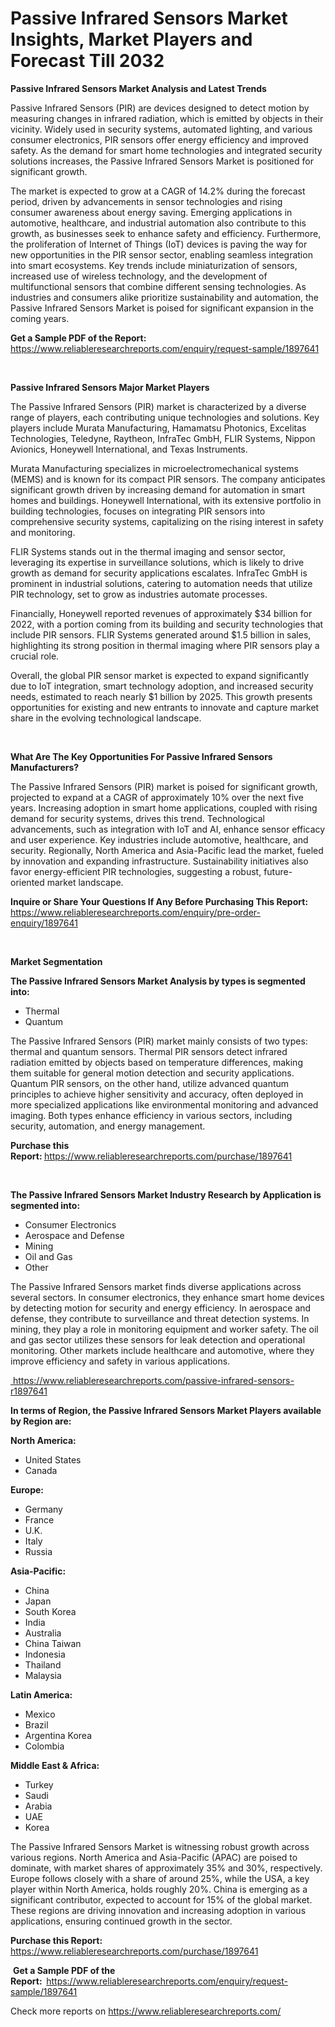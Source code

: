 <p><h1>Passive Infrared Sensors Market Insights, Market Players and Forecast Till 2032</h1></p><p><strong>Passive Infrared Sensors Market Analysis and Latest Trends</strong></p>
<p><p>Passive Infrared Sensors (PIR) are devices designed to detect motion by measuring changes in infrared radiation, which is emitted by objects in their vicinity. Widely used in security systems, automated lighting, and various consumer electronics, PIR sensors offer energy efficiency and improved safety. As the demand for smart home technologies and integrated security solutions increases, the Passive Infrared Sensors Market is positioned for significant growth.</p><p>The market is expected to grow at a CAGR of 14.2% during the forecast period, driven by advancements in sensor technologies and rising consumer awareness about energy saving. Emerging applications in automotive, healthcare, and industrial automation also contribute to this growth, as businesses seek to enhance safety and efficiency. Furthermore, the proliferation of Internet of Things (IoT) devices is paving the way for new opportunities in the PIR sensor sector, enabling seamless integration into smart ecosystems. Key trends include miniaturization of sensors, increased use of wireless technology, and the development of multifunctional sensors that combine different sensing technologies. As industries and consumers alike prioritize sustainability and automation, the Passive Infrared Sensors Market is poised for significant expansion in the coming years.</p></p>
<p><strong>Get a Sample PDF of the Report:&nbsp;</strong> <a href="https://www.reliableresearchreports.com/enquiry/request-sample/1897641?utm_campaign=2278&utm_medium=2&utm_source=Github&utm_content=ia&utm_term=06042025&utm_id=passive-infrared-sensors">https://www.reliableresearchreports.com/enquiry/request-sample/1897641</a></p>
<p>&nbsp;</p>
<p><strong>Passive Infrared Sensors Major Market Players</strong></p>
<p><p>The Passive Infrared Sensors (PIR) market is characterized by a diverse range of players, each contributing unique technologies and solutions. Key players include Murata Manufacturing, Hamamatsu Photonics, Excelitas Technologies, Teledyne, Raytheon, InfraTec GmbH, FLIR Systems, Nippon Avionics, Honeywell International, and Texas Instruments. </p><p>Murata Manufacturing specializes in microelectromechanical systems (MEMS) and is known for its compact PIR sensors. The company anticipates significant growth driven by increasing demand for automation in smart homes and buildings. Honeywell International, with its extensive portfolio in building technologies, focuses on integrating PIR sensors into comprehensive security systems, capitalizing on the rising interest in safety and monitoring.</p><p>FLIR Systems stands out in the thermal imaging and sensor sector, leveraging its expertise in surveillance solutions, which is likely to drive growth as demand for security applications escalates. InfraTec GmbH is prominent in industrial solutions, catering to automation needs that utilize PIR technology, set to grow as industries automate processes.</p><p>Financially, Honeywell reported revenues of approximately $34 billion for 2022, with a portion coming from its building and security technologies that include PIR sensors. FLIR Systems generated around $1.5 billion in sales, highlighting its strong position in thermal imaging where PIR sensors play a crucial role. </p><p>Overall, the global PIR sensor market is expected to expand significantly due to IoT integration, smart technology adoption, and increased security needs, estimated to reach nearly $1 billion by 2025. This growth presents opportunities for existing and new entrants to innovate and capture market share in the evolving technological landscape.</p></p>
<p>&nbsp;</p>
<p><strong>What Are The Key Opportunities For Passive Infrared Sensors Manufacturers?</strong></p>
<p><p>The Passive Infrared Sensors (PIR) market is poised for significant growth, projected to expand at a CAGR of approximately 10% over the next five years. Increasing adoption in smart home applications, coupled with rising demand for security systems, drives this trend. Technological advancements, such as integration with IoT and AI, enhance sensor efficacy and user experience. Key industries include automotive, healthcare, and security. Regionally, North America and Asia-Pacific lead the market, fueled by innovation and expanding infrastructure. Sustainability initiatives also favor energy-efficient PIR technologies, suggesting a robust, future-oriented market landscape.</p></p>
<p><strong>Inquire or Share Your Questions If Any Before Purchasing This Report:</strong> <a href="https://www.reliableresearchreports.com/enquiry/pre-order-enquiry/1897641?utm_campaign=2278&utm_medium=2&utm_source=Github&utm_content=ia&utm_term=06042025&utm_id=passive-infrared-sensors">https://www.reliableresearchreports.com/enquiry/pre-order-enquiry/1897641</a></p>
<p>&nbsp;</p>
<p><strong>Market Segmentation</strong></p>
<p><strong>The Passive Infrared Sensors Market Analysis by types is segmented into:</strong></p>
<p><ul><li>Thermal</li><li>Quantum</li></ul></p>
<p><p>The Passive Infrared Sensors (PIR) market mainly consists of two types: thermal and quantum sensors. Thermal PIR sensors detect infrared radiation emitted by objects based on temperature differences, making them suitable for general motion detection and security applications. Quantum PIR sensors, on the other hand, utilize advanced quantum principles to achieve higher sensitivity and accuracy, often deployed in more specialized applications like environmental monitoring and advanced imaging. Both types enhance efficiency in various sectors, including security, automation, and energy management.</p></p>
<p><strong>Purchase this Report:&nbsp;</strong><a href="https://www.reliableresearchreports.com/purchase/1897641?utm_campaign=2278&utm_medium=2&utm_source=Github&utm_content=ia&utm_term=06042025&utm_id=passive-infrared-sensors">https://www.reliableresearchreports.com/purchase/1897641</a></p>
<p>&nbsp;</p>
<p><strong>The Passive Infrared Sensors Market Industry Research by Application is segmented into:</strong></p>
<p><ul><li>Consumer Electronics</li><li>Aerospace and Defense</li><li>Mining</li><li>Oil and Gas</li><li>Other</li></ul></p>
<p><p>The Passive Infrared Sensors market finds diverse applications across several sectors. In consumer electronics, they enhance smart home devices by detecting motion for security and energy efficiency. In aerospace and defense, they contribute to surveillance and threat detection systems. In mining, they play a role in monitoring equipment and worker safety. The oil and gas sector utilizes these sensors for leak detection and operational monitoring. Other markets include healthcare and automotive, where they improve efficiency and safety in various applications.</p></p>
<p><a href="https://www.reliableresearchreports.com/passive-infrared-sensors-r1897641?utm_campaign=2278&utm_medium=2&utm_source=Github&utm_content=ia&utm_term=06042025&utm_id=passive-infrared-sensors">&nbsp;https://www.reliableresearchreports.com/passive-infrared-sensors-r1897641</a></p>
<p><strong>In terms of Region, the Passive Infrared Sensors Market Players available by Region are:</strong></p>
<p>
    <p> <strong> North America: </strong>
        <ul>
            <li>United States</li>
            <li>Canada</li>
        </ul>
        </p> 
    <p> <strong> Europe: </strong>
        <ul>
            <li>Germany</li>
            <li>France</li>
            <li>U.K.</li>
            <li>Italy</li>
            <li>Russia</li>
        </ul>
        </p> 
    <p> <strong> Asia-Pacific: </strong>
        <ul>
            <li>China</li>
            <li>Japan</li>
            <li>South Korea</li>
            <li>India</li>
            <li>Australia</li>
            <li>China Taiwan</li>
            <li>Indonesia</li>
            <li>Thailand</li>
            <li>Malaysia</li>
        </ul>
        </p> 
    <p> <strong> Latin America: </strong>
        <ul>
            <li>Mexico</li>
            <li>Brazil</li>
            <li>Argentina Korea</li>
            <li>Colombia</li>
        </ul>
        </p> 
    <p> <strong> Middle East & Africa: </strong>
        <ul>
            <li>Turkey</li>
            <li>Saudi</li>
            <li>Arabia</li>
            <li>UAE</li>
            <li>Korea</li>
        </ul>
    </p>
    </p>
<p><p>The Passive Infrared Sensors Market is witnessing robust growth across various regions. North America and Asia-Pacific (APAC) are poised to dominate, with market shares of approximately 35% and 30%, respectively. Europe follows closely with a share of around 25%, while the USA, a key player within North America, holds roughly 20%. China is emerging as a significant contributor, expected to account for 15% of the global market. These regions are driving innovation and increasing adoption in various applications, ensuring continued growth in the sector.</p></p>
<p><strong>Purchase this Report: </strong><a href="https://www.reliableresearchreports.com/purchase/1897641?utm_campaign=2278&utm_medium=2&utm_source=Github&utm_content=ia&utm_term=06042025&utm_id=passive-infrared-sensors">https://www.reliableresearchreports.com/purchase/1897641</a></p>
<p>&nbsp;<strong>Get a Sample PDF of the Report:&nbsp;&nbsp;</strong><a href="https://www.reliableresearchreports.com/enquiry/request-sample/1897641?utm_campaign=2278&utm_medium=2&utm_source=Github&utm_content=ia&utm_term=06042025&utm_id=passive-infrared-sensors">https://www.reliableresearchreports.com/enquiry/request-sample/1897641</a></p>
<p><strong></strong></p>
<p>Check more reports on <a href="https://www.reliableresearchreports.com/?utm_campaign=2278&utm_medium=2&utm_source=Github&utm_content=ia&utm_term=06042025&utm_id=passive-infrared-sensors">https://www.reliableresearchreports.com/</a></p>
